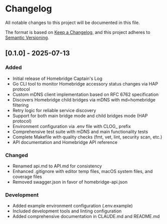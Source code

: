 # Changelog

All notable changes to this project will be documented in this file.

The format is based on [Keep a Changelog](https://keepachangelog.com/en/1.0.0/),
and this project adheres to [Semantic Versioning](https://semver.org/spec/v2.0.0.html).

## [0.1.0] - 2025-07-13

### Added
- Initial release of Homebridge Captain's Log
- Go CLI tool to monitor Homebridge accessory status changes via HAP protocol
- Custom mDNS client implementation based on RFC 6762 specification
- Discovers Homebridge child bridges via mDNS with md=homebridge filtering
- Retry logic for reliable service discovery
- Support for both main bridge mode and child bridges mode (HAP protocol)
- Environment configuration via .env file with CLOG_ prefix
- Comprehensive test suite with mDNS and main functionality tests
- Complete Makefile with quality checks (fmt, vet, lint, security scan, etc.)
- API documentation and Homebridge API reference

### Changed
- Renamed api.md to API.md for consistency
- Enhanced .gitignore with editor temp files, macOS system files, and coverage files
- Removed swagger.json in favor of homebridge-api.json

### Development
- Added example environment configuration (.env.example)
- Included development tools and linting configuration
- Added comprehensive documentation in CLAUDE.md and README.md
